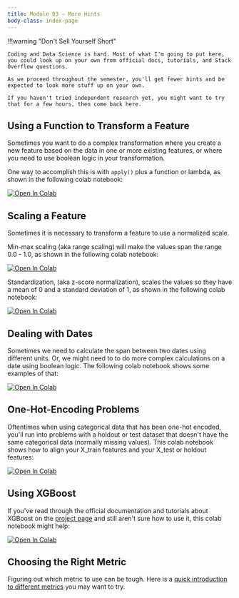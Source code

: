 ```yaml
---
title: Module 03 — More Hints
body-class: index-page
---
```


!!!warning "Don't Sell Yourself Short"

	Coding and Data Science is hard. Most of what I'm going to put here, you could look up on your own from official docs, tutorials, and Stack Overflow questions. 

	As we proceed throughout the semester, you'll get fewer hints and be expected to look more stuff up on your own.

	If you haven't tried independent research yet, you might want to try that for a few hours, then come back here.


## Using a Function to Transform a Feature

Sometimes you want to do a complex transformation where you create a new feature based on the data in one or more existing features, or where you need to use boolean logic in your transformation. 

One way to accomplish this is with `apply()` plus a function or lambda, as shown in the following colab notebook:

[![Open In Colab](https://colab.research.google.com/assets/colab-badge.svg)](https://colab.research.google.com/github/byui-cse/cse450-course/blob/master/notebooks/hint_functions.ipynb)


## Scaling a Feature
Sometimes it is necessary to transform a feature to use a normalized scale.

Min-max scaling (aka range scaling) will make the values span the range 0.0 - 1.0, as shown in the following colab notebook:

[![Open In Colab](https://colab.research.google.com/assets/colab-badge.svg)](https://colab.research.google.com/github/byui-cse/cse450-course/blob/master/notebooks/hint_scaling.ipynb)

Standardization, (aka z-score normalization), scales the values so they have a mean of 0 and a standard deviation of 1, as shown in the following colab notebook:

[![Open In Colab](https://colab.research.google.com/assets/colab-badge.svg)](https://colab.research.google.com/github/byui-cse/cse450-course/blob/master/notebooks/hint_normalization.ipynb)


## Dealing with Dates
Sometimes we need to calculate the span between two dates using different units. Or, we might need to to do more complex calculations on a date using boolean logic. The following colab notebook shows some examples of that:

[![Open In Colab](https://colab.research.google.com/assets/colab-badge.svg)](https://colab.research.google.com/github/byui-cse/cse450-course/blob/master/notebooks/hint_dates.ipynb)


## One-Hot-Encoding Problems
Oftentimes when using categorical data that has been one-hot encoded, you'll run into problems with a holdout or test dataset that doesn't have the same categorical data (normally missing values). This colab notebook shows how to align your X_train features and your X_test or holdout features:

[![Open In Colab](https://colab.research.google.com/assets/colab-badge.svg)](https://colab.research.google.com/github/byui-cse/cse450-course/blob/master/notebooks/hint_one_hot_encode_align.ipynb)


## Using XGBoost
If you've read through the official documentation and tutorials about XGBoost on the [project page](./project.html) and still aren't sure how to use it, this colab notebook might help:

[![Open In Colab](https://colab.research.google.com/assets/colab-badge.svg)](https://colab.research.google.com/github/byui-cse/cse450-course/blob/master/notebooks/hint_xgboost.ipynb)

## Choosing the Right Metric

Figuring out which metric to use can be tough. Here is a [quick introduction to different metrics](https://towardsdatascience.com/metrics-to-understand-regression-models-in-plain-english-part-1-c902b2f4156f) you may want to try. 

